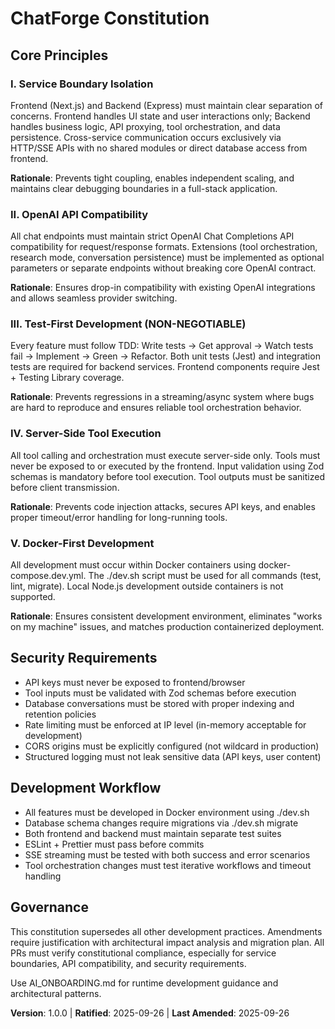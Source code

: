 <!--
Sync Impact Report:
Version change: Initial → 1.0.0
Added principles:
- I. Service Boundary Isolation
- II. OpenAI API Compatibility
- III. Test-First Development (NON-NEGOTIABLE)
- IV. Server-Side Tool Execution
- V. Docker-First Development
Added sections:
- Security Requirements
- Development Workflow
Templates requiring updates:
✅ Updated: plan-template.md (Constitution Check section alignment)
✅ Updated: spec-template.md (testable requirements alignment)
✅ Updated: tasks-template.md (TDD task ordering alignment)
Follow-up TODOs: None
-->

# ChatForge Constitution

## Core Principles

### I. Service Boundary Isolation
Frontend (Next.js) and Backend (Express) must maintain clear separation of concerns. Frontend handles UI state and user interactions only; Backend handles business logic, API proxying, tool orchestration, and data persistence. Cross-service communication occurs exclusively via HTTP/SSE APIs with no shared modules or direct database access from frontend.

**Rationale**: Prevents tight coupling, enables independent scaling, and maintains clear debugging boundaries in a full-stack application.

### II. OpenAI API Compatibility
All chat endpoints must maintain strict OpenAI Chat Completions API compatibility for request/response formats. Extensions (tool orchestration, research mode, conversation persistence) must be implemented as optional parameters or separate endpoints without breaking core OpenAI contract.

**Rationale**: Ensures drop-in compatibility with existing OpenAI integrations and allows seamless provider switching.

### III. Test-First Development (NON-NEGOTIABLE)
Every feature must follow TDD: Write tests → Get approval → Watch tests fail → Implement → Green → Refactor. Both unit tests (Jest) and integration tests are required for backend services. Frontend components require Jest + Testing Library coverage.

**Rationale**: Prevents regressions in a streaming/async system where bugs are hard to reproduce and ensures reliable tool orchestration behavior.

### IV. Server-Side Tool Execution
All tool calling and orchestration must execute server-side only. Tools must never be exposed to or executed by the frontend. Input validation using Zod schemas is mandatory before tool execution. Tool outputs must be sanitized before client transmission.

**Rationale**: Prevents code injection attacks, secures API keys, and enables proper timeout/error handling for long-running tools.

### V. Docker-First Development
All development must occur within Docker containers using docker-compose.dev.yml. The ./dev.sh script must be used for all commands (test, lint, migrate). Local Node.js development outside containers is not supported.

**Rationale**: Ensures consistent development environment, eliminates "works on my machine" issues, and matches production containerized deployment.

## Security Requirements

- API keys must never be exposed to frontend/browser
- Tool inputs must be validated with Zod schemas before execution
- Database conversations must be stored with proper indexing and retention policies
- Rate limiting must be enforced at IP level (in-memory acceptable for development)
- CORS origins must be explicitly configured (not wildcard in production)
- Structured logging must not leak sensitive data (API keys, user content)

## Development Workflow

- All features must be developed in Docker environment using ./dev.sh
- Database schema changes require migrations via ./dev.sh migrate
- Both frontend and backend must maintain separate test suites
- ESLint + Prettier must pass before commits
- SSE streaming must be tested with both success and error scenarios
- Tool orchestration changes must test iterative workflows and timeout handling

## Governance

This constitution supersedes all other development practices. Amendments require justification with architectural impact analysis and migration plan. All PRs must verify constitutional compliance, especially for service boundaries, API compatibility, and security requirements.

Use AI_ONBOARDING.md for runtime development guidance and architectural patterns.

**Version**: 1.0.0 | **Ratified**: 2025-09-26 | **Last Amended**: 2025-09-26